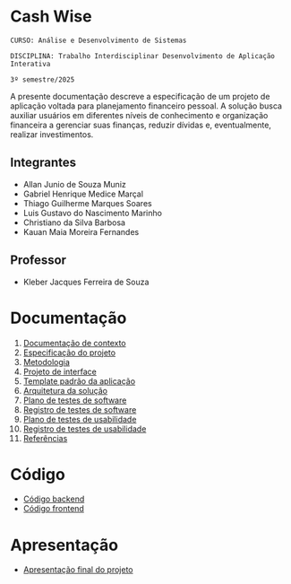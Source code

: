 # Cash Wise 

`CURSO: Análise e Desenvolvimento de Sistemas`

`DISCIPLINA: Trabalho Interdisciplinar Desenvolvimento de Aplicação Interativa`

`3º semestre/2025`

A presente documentação descreve a especificação de um projeto de aplicação voltada para planejamento financeiro pessoal. A solução busca auxiliar usuários em diferentes níveis de conhecimento e organização financeira a gerenciar suas finanças, reduzir dívidas e, eventualmente, realizar investimentos.

## Integrantes

* Allan Junio de Souza Muniz
* Gabriel Henrique Medice Marçal
* Thiago Guilherme Marques Soares
* Luis Gustavo do Nascimento Marinho
* Christiano da Silva Barbosa
* Kauan Maia Moreira Fernandes

## Professor

* Kleber Jacques Ferreira de Souza


# Documentação

<ol>
<li><a href="docs/01-Contexto.md"> Documentação de contexto</a></li>
<li><a href="docs/02-Especificacao.md"> Especificação do projeto</a></li>
<li><a href="docs/03-Metodologia.md"> Metodologia</a></li>
<li><a href="docs/04-Projeto-interface.md"> Projeto de interface</a></li>
<li><a href="docs/05-Template-padrao.md"> Template padrão da aplicação</a></li>
<li><a href="docs/06-Arquitetura-solucao.md"> Arquitetura da solução</a></li>
<li><a href="docs/07-Plano-testes-software.md"> Plano de testes de software</a></li>
<li><a href="docs/08-Registro-testes-software.md"> Registro de testes de software</a></li>
<li><a href="docs/09-Plano-testes-usabilidade.md"> Plano de testes de usabilidade</a></li>
<li><a href="docs/10-Registro-testes-usabilidade.md"> Registro de testes de usabilidade</a></li>
<li><a href="docs/11-Referencias.md"> Referências</a></li>
</ol>

# Código

* <a href="src/back/">Código backend</a>
* <a href="src/front/">Código frontend</a>

# Apresentação

* <a href="presentation/cashWise_videoFinalEditado.mp4">Apresentação final do projeto</a>
